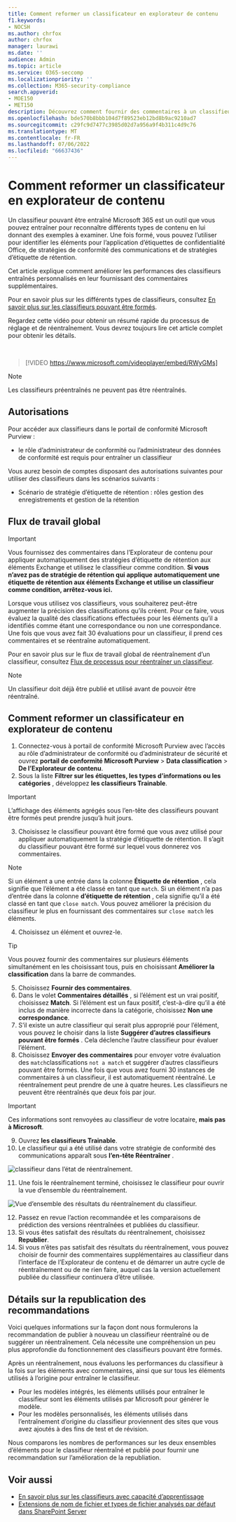 ```yaml
---
title: Comment reformer un classificateur en explorateur de contenu
f1.keywords:
- NOCSH
ms.author: chrfox
author: chrfox
manager: laurawi
ms.date: ''
audience: Admin
ms.topic: article
ms.service: O365-seccomp
ms.localizationpriority: ''
ms.collection: M365-security-compliance
search.appverid:
- MOE150
- MET150
description: Découvrez comment fournir des commentaires à un classifieur pouvant être formé dans l’Explorateur de contenu.
ms.openlocfilehash: bde570b8bbb104d7f89523eb12bd8b9ac9210ad7
ms.sourcegitcommit: c29fc9d7477c3985d02d7a956a9f4b311c4d9c76
ms.translationtype: MT
ms.contentlocale: fr-FR
ms.lasthandoff: 07/06/2022
ms.locfileid: "66637436"
---
```

# <a name="how-to-retrain-a-classifier-in-content-explorer"></a>Comment reformer un classificateur en explorateur de contenu

Un classifieur pouvant être entraîné Microsoft 365 est un outil que vous pouvez entraîner pour reconnaître différents types de contenu en lui donnant des exemples à examiner. Une fois formé, vous pouvez l’utiliser pour identifier les éléments pour l’application d’étiquettes de confidentialité Office, de stratégies de conformité des communications et de stratégies d’étiquette de rétention.

Cet article explique comment améliorer les performances des classifieurs entraînés personnalisés en leur fournissant des commentaires supplémentaires.

Pour en savoir plus sur les différents types de classifieurs, consultez [En savoir plus sur les classifieurs pouvant être formés](classifier-learn-about.md).

Regardez cette vidéo pour obtenir un résumé rapide du processus de réglage et de réentraînement. Vous devrez toujours lire cet article complet pour obtenir les détails.

</br>

> [!VIDEO https://www.microsoft.com/videoplayer/embed/RWyGMs]

> [!NOTE]
> Les classifieurs préentraînés ne peuvent pas être réentraînés.

## <a name="permissions"></a>Autorisations

Pour accéder aux classifieurs dans le portail de conformité Microsoft Purview :

- le rôle d’administrateur de conformité ou l’administrateur des données de conformité est requis pour entraîner un classifieur

Vous aurez besoin de comptes disposant des autorisations suivantes pour utiliser des classifieurs dans les scénarios suivants :

- Scénario de stratégie d’étiquette de rétention : rôles gestion des enregistrements et gestion de la rétention 

## <a name="overall-workflow"></a>Flux de travail global

> [!IMPORTANT]
> Vous fournissez des commentaires dans l’Explorateur de contenu pour appliquer automatiquement des stratégies d’étiquette de rétention aux éléments Exchange et utilisez le classifieur comme condition. **Si vous n’avez pas de stratégie de rétention qui applique automatiquement une étiquette de rétention aux éléments Exchange et utilise un classifieur comme condition, arrêtez-vous ici.**

Lorsque vous utilisez vos classifieurs, vous souhaiterez peut-être augmenter la précision des classifications qu’ils créent. Pour ce faire, vous évaluez la qualité des classifications effectuées pour les éléments qu’il a identifiés comme étant une correspondance ou non une correspondance. Une fois que vous avez fait 30 évaluations pour un classifieur, il prend ces commentaires et se réentraîne automatiquement.

Pour en savoir plus sur le flux de travail global de réentraînement d’un classifieur, consultez [Flux de processus pour réentraîner un classifieur](classifier-learn-about.md#retraining-classifiers).

> [!NOTE]
> Un classifieur doit déjà être publié et utilisé avant de pouvoir être réentraîné.

## <a name="how-to-retrain-a-classifier-in-content-explorer"></a>Comment reformer un classificateur en explorateur de contenu

1. Connectez-vous à portail de conformité Microsoft Purview avec l’accès au rôle d’administrateur de conformité ou d’administrateur de sécurité et ouvrez **portail de conformité Microsoft Purview** >  **Data classification** > **De l’Explorateur de contenu**. 
2. Sous la liste **Filtrer sur les étiquettes, les types d’informations ou les catégories** , développez **les classifieurs Trainable**.

> [!IMPORTANT]
> L’affichage des éléments agrégés sous l’en-tête des classifieurs pouvant être formés peut prendre jusqu’à huit jours.

3. Choisissez le classifieur pouvant être formé que vous avez utilisé pour appliquer automatiquement la stratégie d’étiquette de rétention. Il s’agit du classifieur pouvant être formé sur lequel vous donnerez vos commentaires.

> [!NOTE]
> Si un élément a une entrée dans la colonne **Étiquette de rétention** , cela signifie que l’élément a été classé en tant que `match`.  Si un élément n’a pas d’entrée dans la colonne **d’étiquette de rétention** , cela signifie qu’il a été classé en tant que `close match`. Vous pouvez améliorer la précision du classifieur le plus en fournissant des commentaires sur `close match` les éléments. 

4. Choisissez un élément et ouvrez-le.
 
 > [!TIP]
> Vous pouvez fournir des commentaires sur plusieurs éléments simultanément en les choisissant tous, puis en choisissant **Améliorer la classification** dans la barre de commandes.

5. Choisissez **Fournir des commentaires**.
6. Dans le volet **Commentaires détaillés** , si l’élément est un vrai positif, choisissez **Match**.  Si l’élément est un faux positif, c’est-à-dire qu’il a été inclus de manière incorrecte dans la catégorie, choisissez **Non une correspondance**.
7. S’il existe un autre classifieur qui serait plus approprié pour l’élément, vous pouvez le choisir dans la liste **Suggérer d’autres classifieurs pouvant être formés** . Cela déclenche l’autre classifieur pour évaluer l’élément.
8. Choisissez **Envoyer des commentaires** pour envoyer votre évaluation des `match`classifications `not a match` et suggérer d’autres classifieurs pouvant être formés. Une fois que vous avez fourni 30 instances de commentaires à un classifieur, il est automatiquement réentraîné. Le réentraînement peut prendre de une à quatre heures. Les classifieurs ne peuvent être réentraînés que deux fois par jour.

> [!IMPORTANT]
> Ces informations sont renvoyées au classifieur de votre locataire, **mais pas à Microsoft**.

9. Ouvrez **les classifieurs Trainable**.
10. Le classifieur qui a été utilisé dans votre stratégie de conformité des communications apparaît sous **l’en-tête Réentraîner** .

![classifieur dans l’état de réentraînement.](../media/classifier-retraining.png)

11. Une fois le réentraînement terminé, choisissez le classifieur pour ouvrir la vue d’ensemble du réentraînement.

![Vue d’ensemble des résultats du réentraînement du classifieur.](../media/classifier-retraining-overview.png)

12. Passez en revue l’action recommandée et les comparaisons de prédiction des versions réentraînées et publiées du classifieur.
13. Si vous êtes satisfait des résultats du réentraînement, choisissez **Republier**.
14. Si vous n’êtes pas satisfait des résultats du réentraînement, vous pouvez choisir de fournir des commentaires supplémentaires au classifieur dans l’interface de l’Explorateur de contenu et de démarrer un autre cycle de réentraînement ou de ne rien faire, auquel cas la version actuellement publiée du classifieur continuera d’être utilisée. 

## <a name="details-on-republishing-recommendations"></a>Détails sur la republication des recommandations

Voici quelques informations sur la façon dont nous formulerons la recommandation de publier à nouveau un classifieur réentraîné ou de suggérer un réentraînement. Cela nécessite une compréhension un peu plus approfondie du fonctionnement des classifieurs pouvant être formés.

Après un réentraînement, nous évaluons les performances du classifieur à la fois sur les éléments avec commentaires, ainsi que sur tous les éléments utilisés à l’origine pour entraîner le classifieur. 

- Pour les modèles intégrés, les éléments utilisés pour entraîner le classifieur sont les éléments utilisés par Microsoft pour générer le modèle.
- Pour les modèles personnalisés, les éléments utilisés dans l’entraînement d’origine du classifieur proviennent des sites que vous avez ajoutés à des fins de test et de révision.

Nous comparons les nombres de performances sur les deux ensembles d’éléments pour le classifieur réentraîné et publié pour fournir une recommandation sur l’amélioration de la republiation. 

## <a name="see-also"></a>Voir aussi

- [En savoir plus sur les classifieurs avec capacité d’apprentissage](classifier-learn-about.md)
- [Extensions de nom de fichier et types de fichier analysés par défaut dans SharePoint Server](/sharepoint/technical-reference/default-crawled-file-name-extensions-and-parsed-file-types)
